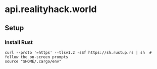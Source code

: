 # api.realityhack.world

## Setup

### Install Rust

```shell
curl --proto '=https' --tlsv1.2 -sSf https://sh.rustup.rs | sh  # follow the on-screen prompts
source "$HOME/.cargo/env"
```


